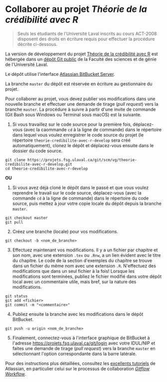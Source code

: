 <!-- Emacs: -*- coding: utf-8; eval: (auto-fill-mode -1); eval: (visual-line-mode t) -*- -->

# Collaborer au projet *Théorie de la crédibilité avec R*

> Seuls les étudiants de l'Université Laval inscrits au cours ACT-2008 disposent des droits en écriture requis pour effectuer la procédure décrite ci-dessous.

La version de développement du projet [Théorie de la crédibilité avec R](https://vigou3.github.io/theorie-credibilite-avec-r) est hébergée dans un [dépôt Git public](https://projets.fsg.ulaval.ca/git/scm/vg/theorie-credibilite-avec-r) de la Faculté des sciences et de génie de l'Université Laval.

Le dépôt utilise l'interface [Atlassian BitBucket Server](https://www.atlassian.com/software/bitbucket/server).

La branche `master` du dépôt est réservée en écriture au gestionnaire du projet.

Pour collaborer au projet, vous devez publier vos modifications dans une nouvelle branche et effectuer une demande de tirage (*pull request*) vers la branche `master`. La procédure à suivre à partir d'une invite de commande (Git Bash sous Windows ou Terminal sous macOS) est la suivante.

1. Si  vous travaillez sur le code source pour la première fois, déplacez-vous (avec la caommande `cd` à la ligne de commande) dans le répertoire dans lequel vous voulez enregistrer le code source du projet (le répertoire `theorie-credibilite-avec-r-develop` sera créé automatiquement), clonez le dépôt et déplacez-vous ensuite dans le dossier du code source.

```
git clone https://projets.fsg.ulaval.ca/git/scm/vg/theorie-credibilite-avec-r-develop.git
cd theorie-credibilite-avec-r-develop
```

**OU**

1. Si vous avez déjà cloné le dépôt dans le passé et que vous voulez reprendre le travail sur le code source, déplacez-vous (avec la commande `cd` à la ligne de commande) dans le répertoire du code source, puis mettez à jour votre copie locale du dépôt depuis la branche `master`.

```
git checkout master
git pull
```

2. Créez une branche (locale) pour vos modifications.

```
git checkout -b <nom_de_branche>
```
	
3. Effectuez maintenant vos modifications. Il y a un fichier par chapitre et son nom, avec une extension `.tex` ou `.Rnw`, a un lien évident avec le titre du chapitre. Le code de la section d'exemples du chapitre se trouve dans un fichier du même nom avec une extension `.R`. N'effectuez des modifications que dans un seul fichier à la fois! Lorsque les modifications sont terminées, publiez le fichier modifié dans votre dépôt local avec un commentaire utile, mais bref, sur la nature des modifications.
    
```
git status
git add <fichier>
git commit -m "<commentaire>"
```
	
4. Publiez ensuite la branche avec les modifications dans le dépôt BitBucket.

```
git push -u origin <nom_de_branche>
```
	
5. Finalement, connectez-vous à l'interface graphique de BitBucket à l'adresse <https://projets.fsg.ulaval.ca/git/login> avec votre IDUL/NIP et faites une demande de tirage (*pull request*) vers la branche `master` en sélectionnant l'option correspondante dans la barre latérale.

Pour des instructions plus détaillées, consultez les [excellents tutoriels](https://www.atlassian.com/git/tutorials) de Atlassian, en particulier celui sur le processus de collaboration [*Gitflow Workflow*](https://www.atlassian.com/git/tutorials/comparing-workflows#gitflow-workflow).
